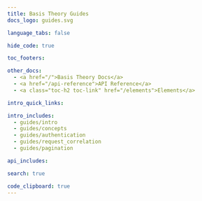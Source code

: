 ```yaml
---
title: Basis Theory Guides
docs_logo: guides.svg

language_tabs: false

hide_code: true

toc_footers:

other_docs:
  - <a href="/">Basis Theory Docs</a>
  - <a href="/api-reference">API Reference</a>
  - <a class="toc-h2 toc-link" href="/elements">Elements</a>

intro_quick_links:

intro_includes:
  - guides/intro
  - guides/concepts
  - guides/authentication
  - guides/request_correlation
  - guides/pagination

api_includes:

search: true

code_clipboard: true
---
```

